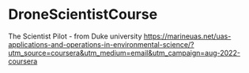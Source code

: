 # DroneScientistCourse


The Scientist Pilot - from Duke university
https://marineuas.net/uas-applications-and-operations-in-environmental-science/?utm_source=coursera&utm_medium=email&utm_campaign=aug-2022-coursera


